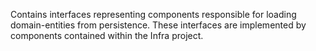 Contains interfaces representing components responsible for loading domain-entities from persistence.
These interfaces are implemented by components contained within the Infra project.  